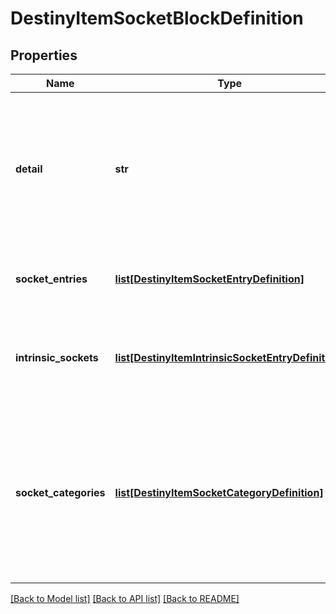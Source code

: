# DestinyItemSocketBlockDefinition

## Properties
Name | Type | Description | Notes
------------ | ------------- | ------------- | -------------
**detail** | **str** | This was supposed to be a string that would give per-item details about sockets. In practice, it turns out that all this ever has is the localized word \&quot;details\&quot;. ... that&#39;s lame, but perhaps it will become something cool in the future. | [optional] 
**socket_entries** | [**list[DestinyItemSocketEntryDefinition]**](DestinyItemSocketEntryDefinition.md) | Each non-intrinsic (or mutable) socket on an item is defined here. Check inside for more info. | [optional] 
**intrinsic_sockets** | [**list[DestinyItemIntrinsicSocketEntryDefinition]**](DestinyItemIntrinsicSocketEntryDefinition.md) | Each intrinsic (or immutable/permanent) socket on an item is defined here, along with the plug that is permanently affixed to the socket. | [optional] 
**socket_categories** | [**list[DestinyItemSocketCategoryDefinition]**](DestinyItemSocketCategoryDefinition.md) | A convenience property, that refers to the sockets in the \&quot;sockets\&quot; property, pre-grouped by category and ordered in the manner that they should be grouped in the UI. You could form this yourself with the existing data, but why would you want to? Enjoy life man. | [optional] 

[[Back to Model list]](../README.md#documentation-for-models) [[Back to API list]](../README.md#documentation-for-api-endpoints) [[Back to README]](../README.md)


